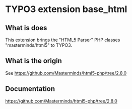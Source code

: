 # TYPO3 extension base_html

## What is does

This extension brings the "HTML5 Parser" PHP classes "masterminds/html5" to TYPO3.

## What is the origin

See https://github.com/Masterminds/html5-php/tree/2.8.0

## Documentation

https://github.com/Masterminds/html5-php/tree/2.8.0

